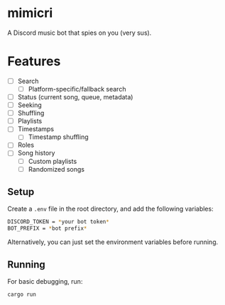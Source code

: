 # mimicri
A Discord music bot that spies on you (very sus).

# Features
- [ ] Search
  - [ ] Platform-specific/fallback search
- [ ] Status (current song, queue, metadata)
- [ ] Seeking
- [ ] Shuffling
- [ ] Playlists
- [ ] Timestamps
  - [ ] Timestamp shuffling
- [ ] Roles
- [ ] Song history
  - [ ] Custom playlists
  - [ ] Randomized songs

## Setup
Create a `.env` file in the root directory, and add the following variables:
```sh
DISCORD_TOKEN = *your bot token*
BOT_PREFIX = *bot prefix*
```

Alternatively, you can just set the environment variables before running.

## Running
For basic debugging, run:
```sh
cargo run
```
